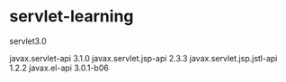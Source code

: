 # servlet-learning

servlet3.0

javax.servlet-api 3.1.0
javax.servlet.jsp-api 2.3.3
javax.servlet.jsp.jstl-api 1.2.2
javax.el-api 3.0.1-b06
